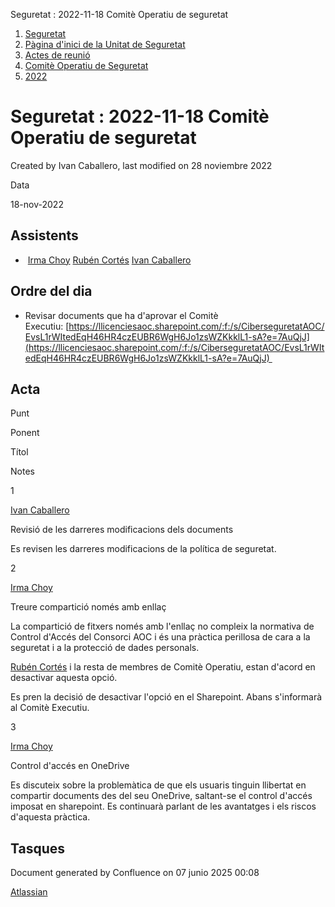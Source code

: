 Seguretat : 2022-11-18 Comitè Operatiu de seguretat  

1.  [Seguretat](index.md)
2.  [Pàgina d'inici de la Unitat de Seguretat](15368362.md)
3.  [Actes de reunió](26317880.md)
4.  [Comitè Operatiu de Seguretat](81855047.md)
5.  [2022](2022_100010196.md)

Seguretat : 2022-11-18 Comitè Operatiu de seguretat
===================================================

Created by Ivan Caballero, last modified on 28 noviembre 2022

Data

18-nov-2022

Assistents
----------

*    [Irma Choy](https://confluence.aoc.cat/display/~ichoy) [Rubén Cortés](https://confluence.aoc.cat/display/~rcortes) [Ivan Caballero](https://confluence.aoc.cat/display/~icaballero)
    

Ordre del dia
-------------

*   Revisar documents que ha d'aprovar el Comitè Executiu: [https://llicenciesaoc.sharepoint.com/:f:/s/CiberseguretatAOC/EvsL1rWItedEqH46HR4czEUBR6WgH6Jo1zsWZKkklL1-sA?e=7AuQjJ](https://llicenciesaoc.sharepoint.com/:f:/s/CiberseguretatAOC/EvsL1rWItedEqH46HR4czEUBR6WgH6Jo1zsWZKkklL1-sA?e=7AuQjJ) 

Acta
----

Punt

Ponent

Títol

Notes

1

[Ivan Caballero](https://confluence.aoc.cat/display/~icaballero)

Revisió de les darreres modificacions dels documents

Es revisen les darreres modificacions de la política de seguretat.

2

[Irma Choy](https://confluence.aoc.cat/display/~ichoy)

Treure compartició només amb enllaç

La compartició de fitxers només amb l'enllaç no compleix la normativa de Control d'Accés del Consorci AOC i és una pràctica perillosa de cara a la seguretat i a la protecció de dades personals.

[Rubén Cortés](https://confluence.aoc.cat/display/~rcortes) i la resta de membres de Comitè Operatiu, estan d'acord en desactivar aquesta opció.

Es pren la decisió de desactivar l'opció en el Sharepoint. Abans s'informarà al Comitè Executiu.

3

[Irma Choy](https://confluence.aoc.cat/display/~ichoy)

Control d'accés en OneDrive

Es discuteix sobre la problemàtica de que els usuaris tinguin llibertat en compartir documents des del seu OneDrive, saltant-se el control d'accés imposat en sharepoint. Es continuarà parlant de les avantatges i els riscos d'aquesta pràctica.

Tasques
-------

Document generated by Confluence on 07 junio 2025 00:08

[Atlassian](http://www.atlassian.com/)
